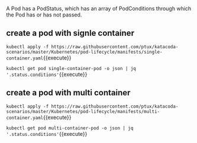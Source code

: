 A Pod has a PodStatus, which has an array of PodConditions through which the Pod has or has not passed.

## create a pod with signle container

`kubectl apply -f https://raw.githubusercontent.com/ptux/katacoda-scenarios/master/Kubernetes/pod-lifecycle/manifests/single-container.yaml`{{execute}}

`kubectl get pod single-container-pod -o json | jq '.status.conditions'`{{execute}}

## create a pod with multi container

`kubectl apply -f https://raw.githubusercontent.com/ptux/katacoda-scenarios/master/Kubernetes/pod-lifecycle/manifests/multi-container.yaml`{{execute}}

`kubectl get pod multi-container-pod -o json | jq '.status.conditions'`{{execute}}
